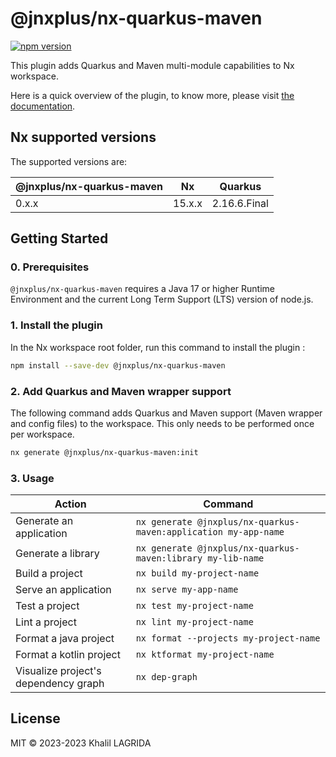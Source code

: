 # @jnxplus/nx-quarkus-maven

[![npm version](https://badge.fury.io/js/@jnxplus%2Fnx-quarkus-maven.svg)](https://badge.fury.io/js/@jnxplus%2Fnx-quarkus-maven)

This plugin adds Quarkus and Maven multi-module capabilities to Nx workspace.

Here is a quick overview of the plugin, to know more, please visit [the documentation](https://khalilou88.github.io/jnxplus/).

## Nx supported versions

The supported versions are:

| @jnxplus/nx-quarkus-maven | Nx     | Quarkus      |
| ------------------------- | ------ | ------------ |
| 0.x.x                     | 15.x.x | 2.16.6.Final |

## Getting Started

### 0. Prerequisites

`@jnxplus/nx-quarkus-maven` requires a Java 17 or higher Runtime Environment and the current Long Term Support (LTS) version of node.js.

### 1. Install the plugin

In the Nx workspace root folder, run this command to install the plugin :

```bash
npm install --save-dev @jnxplus/nx-quarkus-maven
```

### 2. Add Quarkus and Maven wrapper support

The following command adds Quarkus and Maven support (Maven wrapper and config files) to the workspace. This only needs to be performed once per workspace.

```bash
nx generate @jnxplus/nx-quarkus-maven:init
```

### 3. Usage

| Action                               | Command                                                         |
| ------------------------------------ | --------------------------------------------------------------- |
| Generate an application              | `nx generate @jnxplus/nx-quarkus-maven:application my-app-name` |
| Generate a library                   | `nx generate @jnxplus/nx-quarkus-maven:library my-lib-name`     |
| Build a project                      | `nx build my-project-name`                                      |
| Serve an application                 | `nx serve my-app-name`                                          |
| Test a project                       | `nx test my-project-name`                                       |
| Lint a project                       | `nx lint my-project-name`                                       |
| Format a java project                | `nx format --projects my-project-name`                          |
| Format a kotlin project              | `nx ktformat my-project-name`                                   |
| Visualize project's dependency graph | `nx dep-graph`                                                  |

## License

MIT © 2023-2023 Khalil LAGRIDA
